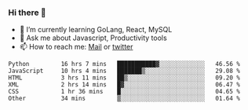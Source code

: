 ### Hi there 👋

- 🌱 I’m currently learning GoLang, React, MySQL
- 💬 Ask me about Javascript, Productivity tools 
- 📫 How to reach me: [Mail](mailto:kvaishak47@gmail.com) or [twitter](https://twitter.com/kvaish4k)

<!--START_SECTION:waka-->

```text
Python         16 hrs 7 mins   ███████████▓░░░░░░░░░░░░░   46.56 %
JavaScript     10 hrs 4 mins   ███████▒░░░░░░░░░░░░░░░░░   29.08 %
HTML           3 hrs 11 mins   ██▒░░░░░░░░░░░░░░░░░░░░░░   09.20 %
XML            2 hrs 14 mins   █▓░░░░░░░░░░░░░░░░░░░░░░░   06.47 %
CSS            1 hr 36 mins    █░░░░░░░░░░░░░░░░░░░░░░░░   04.65 %
Other          34 mins         ▒░░░░░░░░░░░░░░░░░░░░░░░░   01.64 %
```

<!--END_SECTION:waka-->
